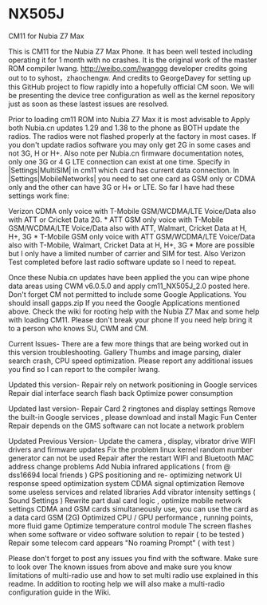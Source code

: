 NX505J
======

CM11 for Nubia Z7 Max

This is CM11 for the Nubia Z7 Max Phone. It has been well tested including operating it for 1 month
with no crashes. It is the original work of the master ROM compiler lwang. http://weibo.com/lwanggg
developer credits going out to to syhost，zhaochengw.  And credits to GeorgeDavey for setting
up this GitHub project to flow rapidly into a hopefully official CM soon. We will be presenting the device
tree configuration as well as the kernel repository just as soon as these lastest issues are resolved. 

Prior to loading cm11 ROM into Nubia Z7 Max it is most advisable to Apply
both Nubia.cn updates 1.29 and 1.38 to the phone as BOTH update the
radios.  The radios were not flashed properly at the factory in most
cases. If you don't update radios software you may only get
2G in some cases and not 3G, H or H+.
Also note per Nubia.cn firmware documentation notes,
only one 3G or 4 G LTE connection can exist at one time. Specify in
|Settings|MultiSIM| in cm11 which card has current data connection. In
|Settings|MobileNetworks| you need to set one card as GSM only or CDMA
only and the other can have 3G or H+ or LTE. So far I have had these
settings work fine:

Verizon CDMA only voice with
T-Mobile GSM/WCDMA/LTE Voice/Data also with ATT or Cricket Data 2G.
*
ATT GSM only voice with
T-Mobile GSM/WCDMA/LTE Voice/Data also with ATT, Walmart, Cricket Data at H, H+, 3G
*
T-Mobile GSM only voice with
ATT GSM/WCDMA/LTE Voice/Data also with T-Mobile, Walmart, Cricket Data at H, H+, 3G
*
More are possible but I only have a limited number of carrier and SIM for test. Also Verizon Test
completed before last radio software update so I need to repeat.

Once these Nubia.cn updates have been applied the you can wipe phone data
areas using CWM v6.0.5.0 and apply cm11_NX505J_2.0 posted here.  Don't forget CM not
permitted to include some Google Applications.  You should insall gapps.zip
If you need the Google Applications mentioned above.  Check the wiki for rooting
help with the Nubia Z7 Max and some help with loading CM11. Please don't break your phone
If you need help bring it to a person who knows SU, CWM and CM.

Current Issues-
There are a few more things that are being worked out in this version troubleshooting.
Gallery Thumbs and image parsing, dialer search crash, CPU speed optimization.
Please report any additional issues you find so I can report to the compiler lwang.

Updated this version-
Repair rely on network positioning in Google services
Repair dial interface search flash back
Optimize power consumption

Updated last version-
Repair Card 2 ringtones and display settings
Remove the built-in Google services , please download and install Magic Fun Center
Repair depends on the GMS software can not locate a network problem

Updated Previous Version-
Update the camera , display, vibrator drive
WIFI drivers and firmware updates
Fix the problem linux kernel random number generator can not be used
Repair after the restart WIFI and Bluetooth MAC address change problems
Add Nubia infrared applications ( from @ dss16694 local friends )
GPS positioning and re- optimizing network
UI response speed optimization system
CDMA signal optimization
Remove some useless services and related libraries
Add vibrator intensity settings ( Sound Settings )
Rewrite part dual card logic , optimize mobile network settings
CDMA and GSM cards simultaneously use, you can use the card as a data card GSM (2G)
Optimized CPU / GPU performance , running points, more fluid game
Optimize temperature control module
The screen flashes when some software or video software solution to repair ( to be tested )
Repair some telecom card appears "No roaming Prompt" ( with test )

Please don't forget to post any issues you find with the software.  Make sure to look over
The known issues from above and make sure you know limitations of multi-radio use and how to
set multi radio use explained in this readme.  In addition to rooting help we will also make 
a multi-radio configuration guide in the Wiki.
